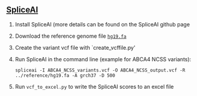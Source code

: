 ## [SpliceAI](https://github.com/Illumina/SpliceAI)

1. Install SpliceAI (more details can be found on the SpliceAI github page
2. Download the reference genome file [`hg19.fa`](http://hgdownload.cse.ucsc.edu/goldenpath/hg19/bigZips/)
3. Create the variant vcf file with `create_vcffile.py'
4. Run SpliceAI in the command line (example for ABCA4 NCSS variants): 

   `spliceai -I ABCA4_NCSS_variants.vcf -O ABCA4_NCSS_output.vcf -R ../reference/hg19.fa -A grch37 -D 500`
5. Run `vcf_to_excel.py` to write the SpliceAI scores to an excel file

